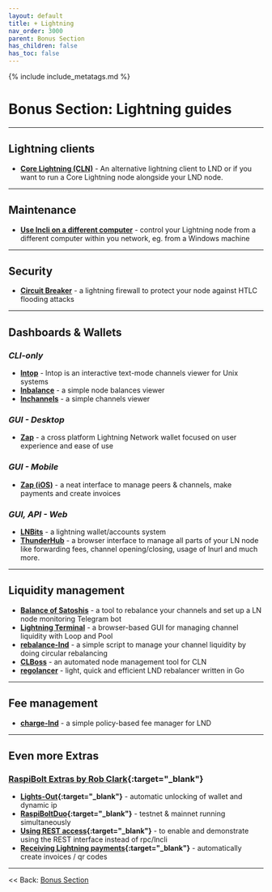 ```yaml
---
layout: default
title: + Lightning
nav_order: 3000
parent: Bonus Section
has_children: false
has_toc: false
---
```

<!-- markdownlint-disable MD014 MD022 MD025 MD033 MD036 MD040 -->

{% include include_metatags.md %}

# Bonus Section: Lightning guides

---

## Lightning clients

* **[Core Lightning (CLN)](cln.md)** - An alternative lightning client to LND or if you want to run a Core Lightning node alongside your LND node.

---

## Maintenance

* **[Use lncli on a different computer](remote-lncli.md)** - control your Lightning node from a different computer within you network, eg. from a Windows machine

---

## Security

* **[Circuit Breaker](circuit-breaker.md)** - a lightning firewall to protect your node against HTLC flooding attacks

---

## Dashboards & Wallets

### *CLI-only*

* **[lntop](lntop.md)** - lntop is an interactive text-mode channels viewer for Unix systems
* **[lnbalance](lnbalance.md)** -  a simple node balances viewer
* **[lnchannels](lnchannels.md)** - a simple channels viewer

### *GUI - Desktop*

* **[Zap](zap-desktop.md)** - a cross platform Lightning Network wallet focused on user experience and ease of use

### *GUI - Mobile*

* **[Zap (iOS)](zap-ios.md)** - a neat interface to manage peers & channels, make payments and create invoices

### *GUI, API - Web*

* **[LNBits](lnbits.md)** - a lightning wallet/accounts system
* **[ThunderHub](thunderhub.md)** - a browser interface to manage all parts of your LN node like forwarding fees, channel opening/closing, usage of lnurl and much more.

---

## Liquidity management

* **[Balance of Satoshis](balance-of-satoshis.md)** - a tool to rebalance your channels and set up a LN node monitoring Telegram bot
* **[Lightning Terminal](lightning-terminal.md)** - a browser-based GUI for managing channel liquidity with Loop and Pool
* **[rebalance-lnd](rebalance-lnd.md)** - a simple script to manage your channel liquidity by doing circular rebalancing
* **[CLBoss](clboss.md)** - an automated node management tool for CLN
* **[regolancer](regolancer.md)** - light, quick and efficient LND rebalancer written in Go

---

## Fee management

* **[charge-lnd](charge-lnd.md)** - a simple policy-based fee manager for LND

---

## Even more Extras

### [RaspiBolt Extras by Rob Clark](https://github.com/robclark56/RaspiBolt-Extras/blob/master/README.md){:target="_blank"}

* **[Lights-Out](https://github.com/robclark56/RaspiBolt-Extras/#the-lights-out-raspibolt){:target="_blank"}** - automatic unlocking of wallet and dynamic ip
* **[RaspiBoltDuo](https://github.com/robclark56/RaspiBolt-Extras/#raspiboltduo){:target="_blank"}** - testnet & mainnet running simultaneously
* **[Using REST access](https://github.com/robclark56/RaspiBolt-Extras/#using-rest-access){:target="_blank"}** - to enable and demonstrate using the REST interface instead of rpc/lncli
* **[Receiving Lightning payments](https://github.com/robclark56/RaspiBolt-Extras/#receive-ln-payments){:target="_blank"}** - automatically create invoices / qr codes

---

<< Back: [Bonus Section](../index.md)
